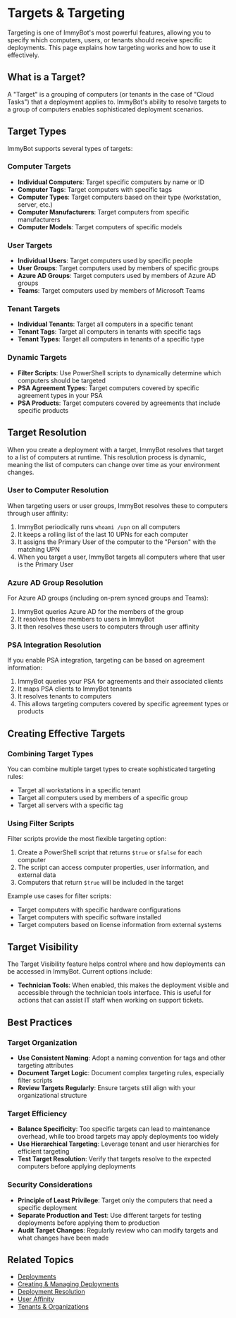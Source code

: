 # Targets & Targeting

Targeting is one of ImmyBot's most powerful features, allowing you to specify which computers, users, or tenants should receive specific deployments. This page explains how targeting works and how to use it effectively.

## What is a Target?

A "Target" is a grouping of computers (or tenants in the case of "Cloud Tasks") that a deployment applies to. ImmyBot's ability to resolve targets to a group of computers enables sophisticated deployment scenarios.

## Target Types

ImmyBot supports several types of targets:

### Computer Targets

- **Individual Computers**: Target specific computers by name or ID
- **Computer Tags**: Target computers with specific tags
- **Computer Types**: Target computers based on their type (workstation, server, etc.)
- **Computer Manufacturers**: Target computers from specific manufacturers
- **Computer Models**: Target computers of specific models

### User Targets

- **Individual Users**: Target computers used by specific people
- **User Groups**: Target computers used by members of specific groups
- **Azure AD Groups**: Target computers used by members of Azure AD groups
- **Teams**: Target computers used by members of Microsoft Teams

### Tenant Targets

- **Individual Tenants**: Target all computers in a specific tenant
- **Tenant Tags**: Target all computers in tenants with specific tags
- **Tenant Types**: Target all computers in tenants of a specific type

### Dynamic Targets

- **Filter Scripts**: Use PowerShell scripts to dynamically determine which computers should be targeted
- **PSA Agreement Types**: Target computers covered by specific agreement types in your PSA
- **PSA Products**: Target computers covered by agreements that include specific products

## Target Resolution

When you create a deployment with a target, ImmyBot resolves that target to a list of computers at runtime. This resolution process is dynamic, meaning the list of computers can change over time as your environment changes.

### User to Computer Resolution

When targeting users or user groups, ImmyBot resolves these to computers through user affinity:

1. ImmyBot periodically runs `whoami /upn` on all computers
2. It keeps a rolling list of the last 10 UPNs for each computer
3. It assigns the Primary User of the computer to the "Person" with the matching UPN
4. When you target a user, ImmyBot targets all computers where that user is the Primary User

### Azure AD Group Resolution

For Azure AD groups (including on-prem synced groups and Teams):

1. ImmyBot queries Azure AD for the members of the group
2. It resolves these members to users in ImmyBot
3. It then resolves these users to computers through user affinity

### PSA Integration Resolution

If you enable PSA integration, targeting can be based on agreement information:

1. ImmyBot queries your PSA for agreements and their associated clients
2. It maps PSA clients to ImmyBot tenants
3. It resolves tenants to computers
4. This allows targeting computers covered by specific agreement types or products

## Creating Effective Targets

### Combining Target Types

You can combine multiple target types to create sophisticated targeting rules:

- Target all workstations in a specific tenant
- Target all computers used by members of a specific group
- Target all servers with a specific tag

### Using Filter Scripts

Filter scripts provide the most flexible targeting option:

1. Create a PowerShell script that returns `$true` or `$false` for each computer
2. The script can access computer properties, user information, and external data
3. Computers that return `$true` will be included in the target

Example use cases for filter scripts:

- Target computers with specific hardware configurations
- Target computers with specific software installed
- Target computers based on license information from external systems

## Target Visibility

The Target Visibility feature helps control where and how deployments can be accessed in ImmyBot. Current options include:

- **Technician Tools**: When enabled, this makes the deployment visible and accessible through the technician tools interface. This is useful for actions that can assist IT staff when working on support tickets.

## Best Practices

### Target Organization

- **Use Consistent Naming**: Adopt a naming convention for tags and other targeting attributes
- **Document Target Logic**: Document complex targeting rules, especially filter scripts
- **Review Targets Regularly**: Ensure targets still align with your organizational structure

### Target Efficiency

- **Balance Specificity**: Too specific targets can lead to maintenance overhead, while too broad targets may apply deployments too widely
- **Use Hierarchical Targeting**: Leverage tenant and user hierarchies for efficient targeting
- **Test Target Resolution**: Verify that targets resolve to the expected computers before applying deployments

### Security Considerations

- **Principle of Least Privilege**: Target only the computers that need a specific deployment
- **Separate Production and Test**: Use different targets for testing deployments before applying them to production
- **Audit Target Changes**: Regularly review who can modify targets and what changes have been made

## Related Topics

- [Deployments](./deployments)
- [Creating & Managing Deployments](./creating-managing-deployments)
- [Deployment Resolution](./deployment-resolution)
- [User Affinity](./user-affinity)
- [Tenants & Organizations](./tenants-organizations)
